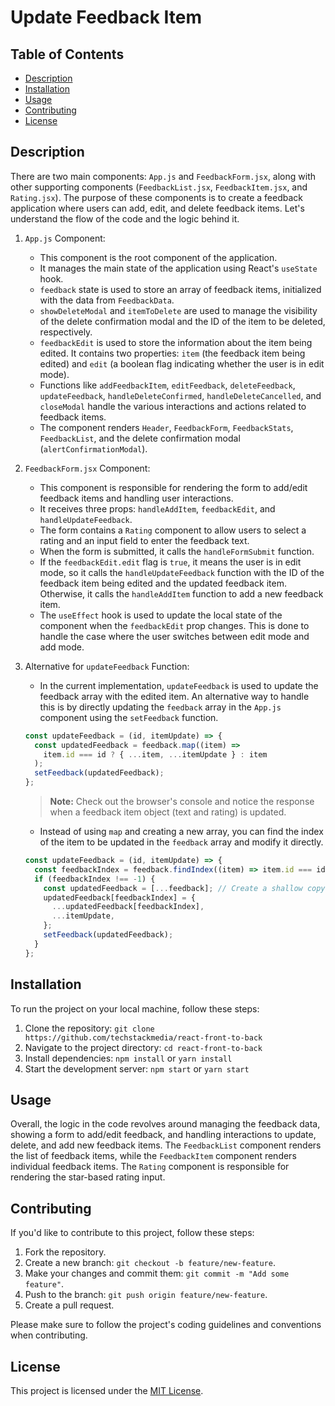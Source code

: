 # Update Feedback Item

## Table of Contents

- [Description](#description)
- [Installation](#installation)
- [Usage](#usage)
- [Contributing](#contributing)
- [License](#license)

## Description

There are two main components: `App.js` and `FeedbackForm.jsx`, along with other supporting components (`FeedbackList.jsx`, `FeedbackItem.jsx`, and `Rating.jsx`). The purpose of these components is to create a feedback application where users can add, edit, and delete feedback items. Let's understand the flow of the code and the logic behind it.

1. `App.js` Component:

   - This component is the root component of the application.
   - It manages the main state of the application using React's `useState` hook.
   - `feedback` state is used to store an array of feedback items, initialized with the data from `FeedbackData`.
   - `showDeleteModal` and `itemToDelete` are used to manage the visibility of the delete confirmation modal and the ID of the item to be deleted, respectively.
   - `feedbackEdit` is used to store the information about the item being edited. It contains two properties: `item` (the feedback item being edited) and `edit` (a boolean flag indicating whether the user is in edit mode).
   - Functions like `addFeedbackItem`, `editFeedback`, `deleteFeedback`, `updateFeedback`, `handleDeleteConfirmed`, `handleDeleteCancelled`, and `closeModal` handle the various interactions and actions related to feedback items.
   - The component renders `Header`, `FeedbackForm`, `FeedbackStats`, `FeedbackList`, and the delete confirmation modal (`alertConfirmationModal`).

2. `FeedbackForm.jsx` Component:

   - This component is responsible for rendering the form to add/edit feedback items and handling user interactions.
   - It receives three props: `handleAddItem`, `feedbackEdit`, and `handleUpdateFeedback`.
   - The form contains a `Rating` component to allow users to select a rating and an input field to enter the feedback text.
   - When the form is submitted, it calls the `handleFormSubmit` function.
   - If the `feedbackEdit.edit` flag is `true`, it means the user is in edit mode, so it calls the `handleUpdateFeedback` function with the ID of the feedback item being edited and the updated feedback item. Otherwise, it calls the `handleAddItem` function to add a new feedback item.
   - The `useEffect` hook is used to update the local state of the component when the `feedbackEdit` prop changes. This is done to handle the case where the user switches between edit mode and add mode.

3. Alternative for `updateFeedback` Function:

   - In the current implementation, `updateFeedback` is used to update the feedback array with the edited item. An alternative way to handle this is by directly updating the `feedback` array in the `App.js` component using the `setFeedback` function.

   ```jsx
   const updateFeedback = (id, itemUpdate) => {
     const updatedFeedback = feedback.map((item) =>
       item.id === id ? { ...item, ...itemUpdate } : item
     );
     setFeedback(updatedFeedback);
   };
   ```

   > **Note:** Check out the browser's console and notice the response when a feedback item object (text and rating) is updated.

   - Instead of using `map` and creating a new array, you can find the index of the item to be updated in the `feedback` array and modify it directly.

   ```jsx
   const updateFeedback = (id, itemUpdate) => {
     const feedbackIndex = feedback.findIndex((item) => item.id === id);
     if (feedbackIndex !== -1) {
       const updatedFeedback = [...feedback]; // Create a shallow copy of the feedback array
       updatedFeedback[feedbackIndex] = {
         ...updatedFeedback[feedbackIndex],
         ...itemUpdate,
       };
       setFeedback(updatedFeedback);
     }
   };
   ```

## Installation

To run the project on your local machine, follow these steps:

1. Clone the repository: `git clone https://github.com/techstackmedia/react-front-to-back`
2. Navigate to the project directory: `cd react-front-to-back`
3. Install dependencies: `npm install` or `yarn install`
4. Start the development server: `npm start` or `yarn start`

## Usage

Overall, the logic in the code revolves around managing the feedback data, showing a form to add/edit feedback, and handling interactions to update, delete, and add new feedback items. The `FeedbackList` component renders the list of feedback items, while the `FeedbackItem` component renders individual feedback items. The `Rating` component is responsible for rendering the star-based rating input.

## Contributing

If you'd like to contribute to this project, follow these steps:

1. Fork the repository.
2. Create a new branch: `git checkout -b feature/new-feature`.
3. Make your changes and commit them: `git commit -m "Add some feature"`.
4. Push to the branch: `git push origin feature/new-feature`.
5. Create a pull request.

Please make sure to follow the project's coding guidelines and conventions when contributing.

## License

This project is licensed under the [MIT License](https://opensource.org/licenses/MIT).
